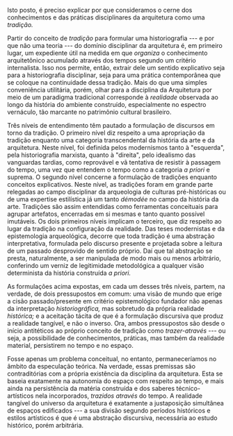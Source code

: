 Isto posto, é preciso explicar por que consideramos o cerne dos
conhecimentos e das práticas disciplinares da arquitetura como uma
*tradição.*

Partir do conceito de *tradição* para formular uma historiografia --- e
por que não uma teoria --- do domínio disciplinar da arquitetura é, em
primeiro lugar, um expediente útil na medida em que *organiza* o
conhecimento arquitetônico acumulado através dos tempos segundo um
critério internalista. Isso nos permite, então, extrair dele um sentido
explicativo seja para a historiografia disciplinar, seja para uma
prática contemporânea que se coloque na continuidade dessa tradição.
Mais do que uma simples conveniência utilitária, porém, olhar para a
disciplina da Arquitetura por meio de um paradigma tradicional
corresponde à *realidade* observada ao longo da história do ambiente
construído, especialmente no espectro vernáculo, tão marcante no
patrimônio cultural brasileiro.

Três níveis de entendimento têm pautado a formulação de discursos em
torno da tradição. O primeiro nível diz respeito a uma apropriação da
tradição enquanto uma categoria transcendental da história da arte e da
arquitetura. Neste nível, foi definida pelos modernismos tanto à
"esquerda", pela historiografia marxista, quanto à "direita", pelo
idealismo das vanguardas tardias, como reprovável e vã tentativa de
resistir à passagem do tempo, uma vez que entendem o tempo como a
categoria *a priori* e suprema. O segundo nível concerne a formulação de
tradições enquanto conceitos explicativos. Neste nível, as tradições
foram em grande parte relegadas ao campo disciplinar da arqueologia de
culturas pré-históricas ou de uma expertise estilística já um tanto
*démodée* no campo da história da arte. Tradições são assim entendidas
como ferramentas conceituais para agrupar artefatos, encerradas em si
mesmas e tanto quanto possível imutáveis. Os dois primeiros níveis
implicam o terceiro, que diz respeito ao lugar da tradição na
configuração da realidade. Das teses modernistas e da epistemologia
arqueológica, decorre que toda tradição é uma abstração interpretativa,
formulada pelo discurso presente e projetada sobre a leitura de um
passado desprovido de sentido próprio. Daí que tal abstração se presta,
naturalmente, a ser manipulada de modo mais ou menos arbitrário,
conferindo um verniz de legitimidade metodológica a qualquer visão
determinista da história construída *a priori.*

As formulações acima expostas, em cada um desses três níveis, partem, na
verdade, de dois pressupostos em comum: uma visão de mundo que erige a
cisão passado/presente em critério epistemológico fundador não apenas da
interpretação *historiográfica,* mas sobretudo da própria realidade
*histórica;* e a aceitação tácita de que é a formulação discursiva que
produz a realidade tangível, e não o inverso. Ora, ambos pressupostos
são desde o início antitéticos ao próprio conceito de tradição como
*trazer-através* --- ou seja, a possibilidade de conhecimentos,
práticas, mas também da realidade material, persistirem no tempo e no
espaço.

Fosse apenas um problema conceitual, no entanto, permaneceríamos no
âmbito da especulação teórica. Na verdade, essas premissas são
contraditórias com a própria existência da disciplina da arquitetura.
Esta se baseia exatamente na autonomia do espaço com respeito ao tempo,
e mais ainda na persistência da matéria construída e dos saberes
técnico-artísticos nela incorporados, *trazidos através* do tempo. A
realidade tangível do universo da arquitetura é exatamente a
justaposição simultânea de espaços edificados --- a sua divisão segundo
períodos históricos e estilos artísticos é que é uma abstração
discursiva, necessária ao estudo histórico, porém arbitrária.

